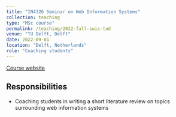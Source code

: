 ```yaml
---
title: "IN4326 Seminar on Web Information Systems"
collection: teaching
type: "MSc course"
permalink: /teaching/2022-fall-swis-tud
venue: "TU Delft, Delft"
date: 2022-09-01
location: "Delft, Netherlands"
role: "Coaching students"
---
```


[Course website](https://studiegids.tudelft.nl/a101_displayCourse.do?course_id=61616)

Responsibilities
------
- Coaching students in writing a short literature review on topics surrounding web information systems